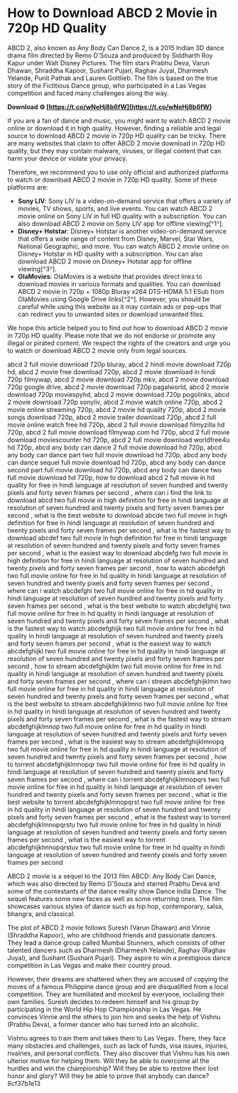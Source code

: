 # How to Download ABCD 2 Movie in 720p HD Quality
 
ABCD 2, also known as Any Body Can Dance 2, is a 2015 Indian 3D dance drama film directed by Remo D'Souza and produced by Siddharth Roy Kapur under Walt Disney Pictures. The film stars Prabhu Deva, Varun Dhawan, Shraddha Kapoor, Sushant Pujari, Raghav Juyal, Dharmesh Yelande, Punit Pathak and Lauren Gottlieb. The film is based on the true story of the Fictitious Dance group, who participated in a Las Vegas competition and faced many challenges along the way.
 
**Download ⚙ [https://t.co/wNeHj8b6fW](https://t.co/wNeHj8b6fW)**


 
If you are a fan of dance and music, you might want to watch ABCD 2 movie online or download it in high quality. However, finding a reliable and legal source to download ABCD 2 movie in 720p HD quality can be tricky. There are many websites that claim to offer ABCD 2 movie download in 720p HD quality, but they may contain malware, viruses, or illegal content that can harm your device or violate your privacy.
 
Therefore, we recommend you to use only official and authorized platforms to watch or download ABCD 2 movie in 720p HD quality. Some of these platforms are:
 
- **Sony LIV**: Sony LIV is a video-on-demand service that offers a variety of movies, TV shows, sports, and live events. You can watch ABCD 2 movie online on Sony LIV in full HD quality with a subscription. You can also download ABCD 2 movie on Sony LIV app for offline viewing[^1^].
- **Disney+ Hotstar**: Disney+ Hotstar is another video-on-demand service that offers a wide range of content from Disney, Marvel, Star Wars, National Geographic, and more. You can watch ABCD 2 movie online on Disney+ Hotstar in HD quality with a subscription. You can also download ABCD 2 movie on Disney+ Hotstar app for offline viewing[^3^].
- **OlaMovies**: OlaMovies is a website that provides direct links to download movies in various formats and qualities. You can download ABCD 2 movie in 720p + 1080p Bluray x264 DTS-HDMA 5.1 ESub from OlaMovies using Google Drive links[^2^]. However, you should be careful while using this website as it may contain ads or pop-ups that can redirect you to unwanted sites or download unwanted files.

We hope this article helped you to find out how to download ABCD 2 movie in 720p HD quality. Please note that we do not endorse or promote any illegal or pirated content. We respect the rights of the creators and urge you to watch or download ABCD 2 movie only from legal sources.
 
abcd 2 full movie download 720p bluray,  abcd 2 hindi movie download 720p hd,  abcd 2 movie free download 720p,  abcd 2 movie download in hindi 720p filmywap,  abcd 2 movie download 720p mkv,  abcd 2 movie download 720p google drive,  abcd 2 movie download 720p pagalworld,  abcd 2 movie download 720p moviespyhd,  abcd 2 movie download 720p pogolinks,  abcd 2 movie download 720p sonyliv,  abcd 2 movie watch online 720p,  abcd 2 movie online streaming 720p,  abcd 2 movie hd quality 720p,  abcd 2 movie songs download 720p,  abcd 2 movie trailer download 720p,  abcd 2 full movie online watch free hd 720p,  abcd 2 full movie download filmyzilla hd 720p,  abcd 2 full movie download filmywap.com hd 720p,  abcd 2 full movie download moviescounter hd 720p,  abcd 2 full movie download worldfree4u hd 720p,  abcd any body can dance 2 full movie download hd 720p,  abcd any body can dance part two full movie download hd 720p,  abcd any body can dance sequel full movie download hd 720p,  abcd any body can dance second part full movie download hd 720p,  abcd any body can dance two full movie download hd 720p,  how to download abcd 2 full movie in hd quality for free in hindi language at resolution of seven hundred and twenty pixels and forty seven frames per second ,  where can i find the link to download abcd two full movie in high definition for free in hindi language at resolution of seven hundred and twenty pixels and forty seven frames per second ,  what is the best website to download abcde two full movie in high definition for free in hindi language at resolution of seven hundred and twenty pixels and forty seven frames per second ,  what is the fastest way to download abcdef two full movie in high definition for free in hindi language at resolution of seven hundred and twenty pixels and forty seven frames per second ,  what is the easiest way to download abcdefg two full movie in high definition for free in hindi language at resolution of seven hundred and twenty pixels and forty seven frames per second ,  how to watch abcdefgh two full movie online for free in hd quality in hindi language at resolution of seven hundred and twenty pixels and forty seven frames per second ,  where can i watch abcdefghi two full movie online for free in hd quality in hindi language at resolution of seven hundred and twenty pixels and forty seven frames per second ,  what is the best website to watch abcdefghij two full movie online for free in hd quality in hindi language at resolution of seven hundred and twenty pixels and forty seven frames per second ,  what is the fastest way to watch abcdefghijk two full movie online for free in hd quality in hindi language at resolution of seven hundred and twenty pixels and forty seven frames per second ,  what is the easiest way to watch abcdefghijkl two full movie online for free in hd quality in hindi language at resolution of seven hundred and twenty pixels and forty seven frames per second ,  how to stream abcdefghijklm two full movie online for free in hd quality in hindi language at resolution of seven hundred and twenty pixels and forty seven frames per second ,  where can i stream abcdefghijklmn two full movie online for free in hd quality in hindi language at resolution of seven hundred and twenty pixels and forty seven frames per second ,  what is the best website to stream abcdefghijklmno two full movie online for free in hd quality in hindi language at resolution of seven hundred and twenty pixels and forty seven frames per second ,  what is the fastest way to stream abcdefghijklmnop two full movie online for free in hd quality in hindi language at resolution of seven hundred and twenty pixels and forty seven frames per second ,  what is the easiest way to stream abcdefghijklmnopq two full movie online for free in hd quality in hindi language at resolution of seven hundred and twenty pixels and forty seven frames per second ,  how to torrent abcdefghijklmnopqr two full movie online for free in hd quality in hindi language at resolution of seven hundred and twenty pixels and forty seven frames per second ,  where can i torrent abcdefghijklmnopqrs two full movie online for free in hd quality in hindi language at resolution of seven hundred and twenty pixels and forty seven frames per second ,  what is the best website to torrent abcdefghijklmnopqrst two full movie online for free in hd quality in hindi language at resolution of seven hundred and twenty pixels and forty seven frames per second ,  what is the fastest way to torrent abcdefghijklmnopqrstu two full movie online for free in hd quality in hindi language at resolution of seven hundred and twenty pixels and forty seven frames per second ,  what is the easiest way to torrent abcdefghijklmnopqrstuv two full movie online for free in hd quality in hindi language at resolution of seven hundred and twenty pixels and forty seven frames per second
  
ABCD 2 movie is a sequel to the 2013 film ABCD: Any Body Can Dance, which was also directed by Remo D'Souza and starred Prabhu Deva and some of the contestants of the dance reality show Dance India Dance. The sequel features some new faces as well as some returning ones. The film showcases various styles of dance such as hip hop, contemporary, salsa, bhangra, and classical.
 
The plot of ABCD 2 movie follows Suresh (Varun Dhawan) and Vinnie (Shraddha Kapoor), who are childhood friends and passionate dancers. They lead a dance group called Mumbai Stunners, which consists of other talented dancers such as Dharmesh (Dharmesh Yelande), Raghav (Raghav Juyal), and Sushant (Sushant Pujari). They aspire to win a prestigious dance competition in Las Vegas and make their country proud.
 
However, their dreams are shattered when they are accused of copying the moves of a famous Philippine dance group and are disqualified from a local competition. They are humiliated and mocked by everyone, including their own families. Suresh decides to redeem himself and his group by participating in the World Hip Hop Championship in Las Vegas. He convinces Vinnie and the others to join him and seeks the help of Vishnu (Prabhu Deva), a former dancer who has turned into an alcoholic.
 
Vishnu agrees to train them and takes them to Las Vegas. There, they face many obstacles and challenges, such as lack of funds, visa issues, injuries, rivalries, and personal conflicts. They also discover that Vishnu has his own ulterior motive for helping them. Will they be able to overcome all the hurdles and win the championship? Will they be able to restore their lost honor and glory? Will they be able to prove that anybody can dance?
 8cf37b1e13
 
